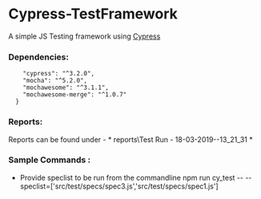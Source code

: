 # Cypress-TestFramework
A simple JS Testing framework using [Cypress](https://github.com/cypress-io/cypress)

### Dependencies: ###

```"devDependencies": {
    "cypress": "^3.2.0",
    "mocha": "^5.2.0",
    "mochawesome": "^3.1.1",
    "mochawesome-merge": "^1.0.7"
  }
```
  
### Reports: ###
  
Reports can be found under - * reports\Test Run - 18-03-2019--13_21_31 *

### Sample Commands : ###

* Provide speclist to be run from the commandline
npm run cy_test -- --speclist=['src/test/specs/spec3.js','src/test/specs/spec1.js']
